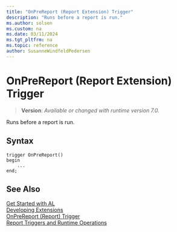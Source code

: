 ```yaml
---
title: "OnPreReport (Report Extension) Trigger"
description: "Runs before a report is run."
ms.author: solsen
ms.custom: na
ms.date: 03/11/2024
ms.tgt_pltfrm: na
ms.topic: reference
author: SusanneWindfeldPedersen
---
```

[//]: # (START>DO_NOT_EDIT)
[//]: # (IMPORTANT:Do not edit any of the content between here and the END>DO_NOT_EDIT.)
[//]: # (Any modifications should be made in the .xml files in the ModernDev repo.)

# OnPreReport (Report Extension) Trigger
> **Version**: _Available or changed with runtime version 7.0._

Runs before a report is run.


## Syntax
```AL
trigger OnPreReport()
begin
    ...
end;
```



[//]: # (IMPORTANT: END>DO_NOT_EDIT)
## See Also  
[Get Started with AL](../../devenv-get-started.md)  
[Developing Extensions](../../devenv-dev-overview.md)  
[OnPreReport (Report) Trigger](../report/devenv-onprereport-report-trigger.md)  
[Report Triggers and Runtime Operations](../../devenv-report-triggers.md)
